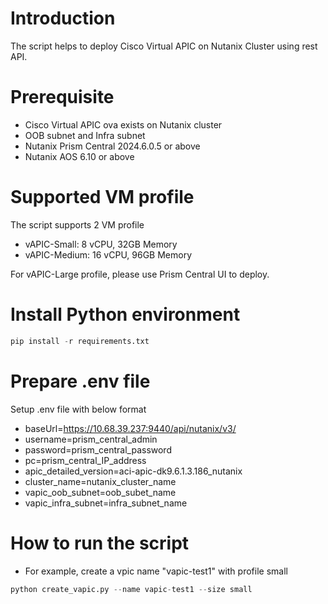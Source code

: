 # Introduction

The script helps to deploy Cisco Virtual APIC on Nutanix Cluster using rest API.

# Prerequisite

- Cisco Virtual APIC ova exists on Nutanix cluster
- OOB subnet and Infra subnet
- Nutanix Prism Central 2024.6.0.5 or above
- Nutanix AOS 6.10 or above

# Supported VM profile

The script supports 2 VM profile

- vAPIC-Small: 8 vCPU, 32GB Memory
- vAPIC-Medium: 16 vCPU, 96GB Memory

For vAPIC-Large profile, please use Prism Central UI to deploy.

# Install Python environment

```python
pip install -r requirements.txt
```

# Prepare .env file

Setup .env file with below format

- baseUrl=https://10.68.39.237:9440/api/nutanix/v3/
- username=prism_central_admin
- password=prism_central_password
- pc=prism_central_IP_address
- apic_detailed_version=aci-apic-dk9.6.1.3.186_nutanix
- cluster_name=nutanix_cluster_name
- vapic_oob_subnet=oob_subet_name
- vapic_infra_subnet=infra_subnet_name

# How to run the script

- For example, create a vpic name "vapic-test1" with profile small

```python
python create_vapic.py --name vapic-test1 --size small
```
